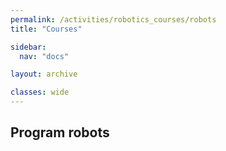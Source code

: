 ```yaml
---
permalink: /activities/robotics_courses/robots
title: "Courses"

sidebar:
  nav: "docs"

layout: archive

classes: wide
---
```


## Program robots
